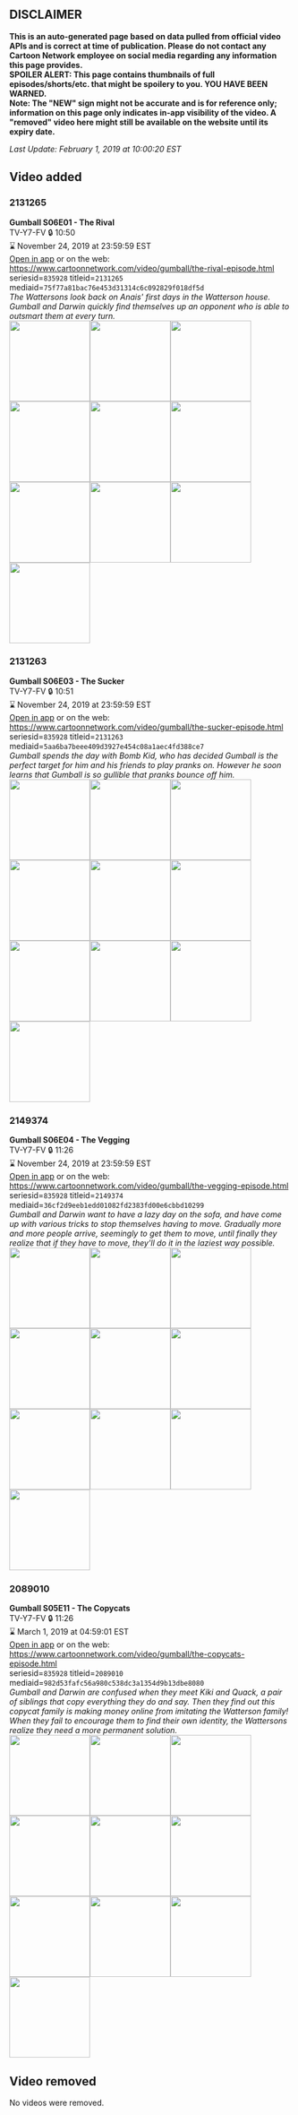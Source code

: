 ## DISCLAIMER
**This is an auto-generated page based on data pulled from official video APIs and is correct at time of publication. Please do not contact any Cartoon Network employee on social media regarding any information this page provides.**  
**SPOILER ALERT: This page contains thumbnails of full episodes/shorts/etc. that might be spoilery to you. YOU HAVE BEEN WARNED.**  
**Note: The "NEW" sign might not be accurate and is for reference only; information on this page only indicates in-app visibility of the video. A "removed" video here might still be available on the website until its expiry date.**  

_Last Update: February 1, 2019 at 10:00:20 EST_
## Video added
### 2131265
**Gumball S06E01 - The Rival**  
TV-Y7-FV 🔒 10:50  
⌛ November 24, 2019 at 23:59:59 EST  
[Open in app](https://tinyurl.com/ybnhuer7) or on the web: https://www.cartoonnetwork.com/video/gumball/the-rival-episode.html  
seriesid=`835928` titleid=`2131265` mediaid=`75f77a81bac76e453d31314c6c092829f018df5d`  
_The Wattersons look back on Anais' first days in the Watterson house. Gumball and Darwin quickly find themselves up an opponent who is able to outsmart them at every turn._  
<a href="https://s3.amazonaws.com/cartoonorchestrator/2131265_001_1280x720.jpg"><img src="https://s3.amazonaws.com/cartoonorchestrator/2131265_001_640x360.jpg" height="144px" /></a><a href="https://s3.amazonaws.com/cartoonorchestrator/2131265_002_1280x720.jpg"><img src="https://s3.amazonaws.com/cartoonorchestrator/2131265_002_640x360.jpg" height="144px" /></a><a href="https://s3.amazonaws.com/cartoonorchestrator/2131265_003_1280x720.jpg"><img src="https://s3.amazonaws.com/cartoonorchestrator/2131265_003_640x360.jpg" height="144px" /></a><a href="https://s3.amazonaws.com/cartoonorchestrator/2131265_004_1280x720.jpg"><img src="https://s3.amazonaws.com/cartoonorchestrator/2131265_004_640x360.jpg" height="144px" /></a><a href="https://s3.amazonaws.com/cartoonorchestrator/2131265_005_1280x720.jpg"><img src="https://s3.amazonaws.com/cartoonorchestrator/2131265_005_640x360.jpg" height="144px" /></a><a href="https://s3.amazonaws.com/cartoonorchestrator/2131265_006_1280x720.jpg"><img src="https://s3.amazonaws.com/cartoonorchestrator/2131265_006_640x360.jpg" height="144px" /></a><a href="https://s3.amazonaws.com/cartoonorchestrator/2131265_007_1280x720.jpg"><img src="https://s3.amazonaws.com/cartoonorchestrator/2131265_007_640x360.jpg" height="144px" /></a><a href="https://s3.amazonaws.com/cartoonorchestrator/2131265_008_1280x720.jpg"><img src="https://s3.amazonaws.com/cartoonorchestrator/2131265_008_640x360.jpg" height="144px" /></a><a href="https://s3.amazonaws.com/cartoonorchestrator/2131265_009_1280x720.jpg"><img src="https://s3.amazonaws.com/cartoonorchestrator/2131265_009_640x360.jpg" height="144px" /></a><a href="https://s3.amazonaws.com/cartoonorchestrator/2131265_010_1280x720.jpg"><img src="https://s3.amazonaws.com/cartoonorchestrator/2131265_010_640x360.jpg" height="144px" /></a>
### 2131263
**Gumball S06E03 - The Sucker**  
TV-Y7-FV 🔒 10:51  
⌛ November 24, 2019 at 23:59:59 EST  
[Open in app](https://tinyurl.com/y9fxwvbv) or on the web: https://www.cartoonnetwork.com/video/gumball/the-sucker-episode.html  
seriesid=`835928` titleid=`2131263` mediaid=`5aa6ba7beee409d3927e454c08a1aec4fd388ce7`  
_Gumball spends the day with Bomb Kid, who has decided Gumball is the perfect target for him and his friends to play pranks on. However he soon learns that Gumball is so gullible that pranks bounce off him._  
<a href="https://s3.amazonaws.com/cartoonorchestrator/2131263_001_1280x720.jpg"><img src="https://s3.amazonaws.com/cartoonorchestrator/2131263_001_640x360.jpg" height="144px" /></a><a href="https://s3.amazonaws.com/cartoonorchestrator/2131263_002_1280x720.jpg"><img src="https://s3.amazonaws.com/cartoonorchestrator/2131263_002_640x360.jpg" height="144px" /></a><a href="https://s3.amazonaws.com/cartoonorchestrator/2131263_003_1280x720.jpg"><img src="https://s3.amazonaws.com/cartoonorchestrator/2131263_003_640x360.jpg" height="144px" /></a><a href="https://s3.amazonaws.com/cartoonorchestrator/2131263_004_1280x720.jpg"><img src="https://s3.amazonaws.com/cartoonorchestrator/2131263_004_640x360.jpg" height="144px" /></a><a href="https://s3.amazonaws.com/cartoonorchestrator/2131263_005_1280x720.jpg"><img src="https://s3.amazonaws.com/cartoonorchestrator/2131263_005_640x360.jpg" height="144px" /></a><a href="https://s3.amazonaws.com/cartoonorchestrator/2131263_006_1280x720.jpg"><img src="https://s3.amazonaws.com/cartoonorchestrator/2131263_006_640x360.jpg" height="144px" /></a><a href="https://s3.amazonaws.com/cartoonorchestrator/2131263_007_1280x720.jpg"><img src="https://s3.amazonaws.com/cartoonorchestrator/2131263_007_640x360.jpg" height="144px" /></a><a href="https://s3.amazonaws.com/cartoonorchestrator/2131263_008_1280x720.jpg"><img src="https://s3.amazonaws.com/cartoonorchestrator/2131263_008_640x360.jpg" height="144px" /></a><a href="https://s3.amazonaws.com/cartoonorchestrator/2131263_009_1280x720.jpg"><img src="https://s3.amazonaws.com/cartoonorchestrator/2131263_009_640x360.jpg" height="144px" /></a><a href="https://s3.amazonaws.com/cartoonorchestrator/2131263_010_1280x720.jpg"><img src="https://s3.amazonaws.com/cartoonorchestrator/2131263_010_640x360.jpg" height="144px" /></a>
### 2149374
**Gumball S06E04 - The Vegging**  
TV-Y7-FV 🔒 11:26  
⌛ November 24, 2019 at 23:59:59 EST  
[Open in app](https://tinyurl.com/yartnwdr) or on the web: https://www.cartoonnetwork.com/video/gumball/the-vegging-episode.html  
seriesid=`835928` titleid=`2149374` mediaid=`36cf2d9eeb1edd01082fd2383fd00e6cbbd10299`  
_Gumball and Darwin want to have a lazy day on the sofa, and have come up with various tricks to stop themselves having to move. Gradually more and more people arrive, seemingly to get them to move, until finally they realize that if they have to move, they'll do it in the laziest way possible._  
<a href="https://s3.amazonaws.com/cartoonorchestrator/2149374_001_1280x720.jpg"><img src="https://s3.amazonaws.com/cartoonorchestrator/2149374_001_640x360.jpg" height="144px" /></a><a href="https://s3.amazonaws.com/cartoonorchestrator/2149374_002_1280x720.jpg"><img src="https://s3.amazonaws.com/cartoonorchestrator/2149374_002_640x360.jpg" height="144px" /></a><a href="https://s3.amazonaws.com/cartoonorchestrator/2149374_003_1280x720.jpg"><img src="https://s3.amazonaws.com/cartoonorchestrator/2149374_003_640x360.jpg" height="144px" /></a><a href="https://s3.amazonaws.com/cartoonorchestrator/2149374_004_1280x720.jpg"><img src="https://s3.amazonaws.com/cartoonorchestrator/2149374_004_640x360.jpg" height="144px" /></a><a href="https://s3.amazonaws.com/cartoonorchestrator/2149374_005_1280x720.jpg"><img src="https://s3.amazonaws.com/cartoonorchestrator/2149374_005_640x360.jpg" height="144px" /></a><a href="https://s3.amazonaws.com/cartoonorchestrator/2149374_006_1280x720.jpg"><img src="https://s3.amazonaws.com/cartoonorchestrator/2149374_006_640x360.jpg" height="144px" /></a><a href="https://s3.amazonaws.com/cartoonorchestrator/2149374_007_1280x720.jpg"><img src="https://s3.amazonaws.com/cartoonorchestrator/2149374_007_640x360.jpg" height="144px" /></a><a href="https://s3.amazonaws.com/cartoonorchestrator/2149374_008_1280x720.jpg"><img src="https://s3.amazonaws.com/cartoonorchestrator/2149374_008_640x360.jpg" height="144px" /></a><a href="https://s3.amazonaws.com/cartoonorchestrator/2149374_009_1280x720.jpg"><img src="https://s3.amazonaws.com/cartoonorchestrator/2149374_009_640x360.jpg" height="144px" /></a><a href="https://s3.amazonaws.com/cartoonorchestrator/2149374_010_1280x720.jpg"><img src="https://s3.amazonaws.com/cartoonorchestrator/2149374_010_640x360.jpg" height="144px" /></a>
### 2089010
**Gumball S05E11 - The Copycats**  
TV-Y7-FV 🔒 11:26  
⌛ March 1, 2019 at 04:59:01 EST  
[Open in app](https://tinyurl.com/y7qqdark) or on the web: https://www.cartoonnetwork.com/video/gumball/the-copycats-episode.html  
seriesid=`835928` titleid=`2089010` mediaid=`982d53fafc56a980c538dc3a1354d9b13dbe8080`  
_Gumball and Darwin are confused when they meet Kiki and Quack, a pair of siblings that copy everything they do and say. Then they find out this copycat family is making money online from imitating the Watterson family! When they fail to encourage them to find their own identity, the Wattersons realize they need a more permanent solution._  
<a href="https://s3.amazonaws.com/cartoonorchestrator/2089010_001_1280x720.jpg"><img src="https://s3.amazonaws.com/cartoonorchestrator/2089010_001_640x360.jpg" height="144px" /></a><a href="https://s3.amazonaws.com/cartoonorchestrator/2089010_002_1280x720.jpg"><img src="https://s3.amazonaws.com/cartoonorchestrator/2089010_002_640x360.jpg" height="144px" /></a><a href="https://s3.amazonaws.com/cartoonorchestrator/2089010_003_1280x720.jpg"><img src="https://s3.amazonaws.com/cartoonorchestrator/2089010_003_640x360.jpg" height="144px" /></a><a href="https://s3.amazonaws.com/cartoonorchestrator/2089010_004_1280x720.jpg"><img src="https://s3.amazonaws.com/cartoonorchestrator/2089010_004_640x360.jpg" height="144px" /></a><a href="https://s3.amazonaws.com/cartoonorchestrator/2089010_005_1280x720.jpg"><img src="https://s3.amazonaws.com/cartoonorchestrator/2089010_005_640x360.jpg" height="144px" /></a><a href="https://s3.amazonaws.com/cartoonorchestrator/2089010_006_1280x720.jpg"><img src="https://s3.amazonaws.com/cartoonorchestrator/2089010_006_640x360.jpg" height="144px" /></a><a href="https://s3.amazonaws.com/cartoonorchestrator/2089010_007_1280x720.jpg"><img src="https://s3.amazonaws.com/cartoonorchestrator/2089010_007_640x360.jpg" height="144px" /></a><a href="https://s3.amazonaws.com/cartoonorchestrator/2089010_008_1280x720.jpg"><img src="https://s3.amazonaws.com/cartoonorchestrator/2089010_008_640x360.jpg" height="144px" /></a><a href="https://s3.amazonaws.com/cartoonorchestrator/2089010_009_1280x720.jpg"><img src="https://s3.amazonaws.com/cartoonorchestrator/2089010_009_640x360.jpg" height="144px" /></a><a href="https://s3.amazonaws.com/cartoonorchestrator/2089010_010_1280x720.jpg"><img src="https://s3.amazonaws.com/cartoonorchestrator/2089010_010_640x360.jpg" height="144px" /></a>
## Video removed
No videos were removed.

